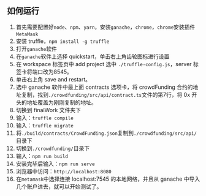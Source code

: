 ## 如何运行

1. 首先需要配置好`node`、`npm`、`yarn`，安装`ganache`，`chrome`，`chrome`安装插件`MetaMask`
2. 安装 truffle，`npm install -g truffle`
3. 打开`ganache`软件
4. 在`ganache`软件上选择 quickstart，单击右上角齿轮图标进行设置
5. 在 workspace 标签页中 add project 选中 `./truffle-config.js`，server 标签卡将端口改为8545。
6. 单击右上角 save and restart。
7. 选中 ganache 软件中最上面 contracts 选项卡，将 crowdFunding 合约的地址复制，找到`./crowdfunding/src/api/contract.ts`文件的第7行，将 0x 开头的地址覆盖为刚刚复制的地址。
8. 切换到 finalWork 文件夹下
9. 输入：`truffle compile`
10. 输入：`truffle migrate`
11. 将`./build/contracts/CrowdFunding.json`复制到`./crowdfunding/src/api/`目录下
12. 切换到`./crowdfunding/`目录下
13. 输入：`npm run build`
14. 安装完毕后输入：`npm run serve`
15. 浏览器中访问：`http://localhost:8080`
16. 在`metamask`中选择连接 localhost:7545 的本地网络，并且从 ganache 中导入几个账户进去，就可以开始测试了。


